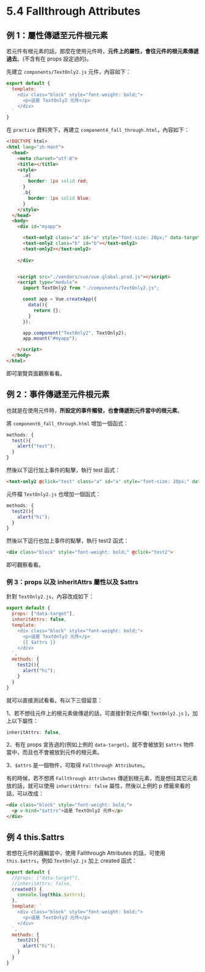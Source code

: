 # 5.4 Fallthrough Attributes

## 例 1：屬性傳遞至元件根元素

若元件有根元素的話，那麼在使用元件時，**元件上的屬性，會往元件的根元素傳遞過去**。(不含有在 props 設定過的)。



先建立 `components/TextOnly2.js` 元件，內容如下：

```javascript
export default {
  template: `
    <div class="block" style="font-weight: bold;">
      <p>這是 TextOnly2 元件</p>
    </div>
  `
}
```

在 `practice` 資料夾下，再建立 `component4_fall_through.html`，內容如下：

```html
<!DOCTYPE html>
<html lang="zh-Hant">
  <head>
    <meta charset="utf-8">
    <title></title>
    <style>
      .a{
        border: 1px solid red;
      }
      .b{
        border: 1px solid blue;
      }
    </style>
  </head>
  <body>
    <div id="myapp">

      <text-only2 class="a" id="a" style="font-size: 20px;" data-target="abc"></text-only2>
      <text-only2 class="b" id="b"></text-only2>
      <text-only2></text-only2>
      
    </div>


    <script src="./vendors/vue/vue.global.prod.js"></script>
    <script type="module">
      import TextOnly2 from "./components/TextOnly2.js";

      const app = Vue.createApp({
        data(){
          return {};
        }
      });

      app.component("TextOnly2", TextOnly2);
      app.mount("#myapp");

    </script>
  </body>
</html>
```

即可瀏覽頁面觀察看看。



## 例 2：事件傳遞至元件根元素

也就是在使用元件時，**所設定的事件觸發，也會傳遞到元件當中的根元素**。



將 `component6_fall_through.html` 增加一個函式：

```javascript
methods: {
  test(){
    alert("test");
  }
}
```

然後以下這行加上事件的點擊，執行 test 函式：

```html
<text-only2 @click="test" class="a" id="a" style="font-size: 20px;" data-target="abc"></text-only2>
```



元件檔 `TextOnly2.js` 也增加一個函式：

```javascript
methods: {
  test2(){
    alert("hi");
  }
}
```

然後以下這行也加上事件的點擊，執行 test2 函式：

```html
<div class="block" style="font-weight: bold;" @click="test2">
```



即可觀察看看。



### 例 3：props 以及 inheritAttrs 屬性以及 $attrs

針對 `TextOnly2.js`，內容改成如下：

```javascript
export default {
  props: ["data-target"],
  inheritAttrs: false,
  template: `
    <div class="block" style="font-weight: bold;">
      <p>這是 TextOnly2 元件</p>
      {{ $attrs }}
    </div>
  `,
  methods: {
    test2(){
      alert("hi");
    }
  }
}

```

就可以直接測試看看。有以下三個留意：



1、若不想往元件上的根元素做傳遞的話，可直接針對元件檔( `TextOnly2.js` )，加上以下屬性：

```javascript
inheritAttrs: false,
```

2、有在 props 宣告過的(例如上例的 `data-target`)，就不會被放到 `$attrs` 物件當中，而且也不會被放到元件的根元素。

3、`$attrs` 是一個物件，可取得 `Fallthrough Attributes`。



有的時候，若不想將 `Fallthrough Attributes` 傳遞到根元素，而是想往其它元素放的話，就可以使用 `inheritAttrs: false` 屬性，然後以上例的 p 標籤來看的話，可以改成：

```html
<div class="block" style="font-weight: bold;">
  <p v-bind="$attrs">這是 TextOnly2 元件</p>
</div>
```



## 例 4 this.$attrs

若想在元件的邏輯當中，使用 Fallthrough Attributes 的話，可使用 `this.$attrs`，例如 `TextOnly2.js` 加上 created 函式：

```javascript
export default {
  //props: ["data-target"],
  //inheritAttrs: false,
  created() {
    console.log(this.$attrs);
  },
  template: `
    <div class="block" style="font-weight: bold;">
      <p>這是 TextOnly2 元件</p>
    </div>
  `,
  methods: {
    test2(){
      alert("hi");
    }
  }
}

```

